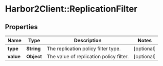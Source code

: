 # Harbor2Client::ReplicationFilter

## Properties
Name | Type | Description | Notes
------------ | ------------- | ------------- | -------------
**type** | **String** | The replication policy filter type. | [optional] 
**value** | **Object** | The value of replication policy filter. | [optional] 


